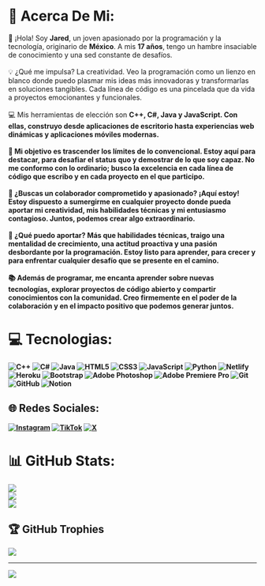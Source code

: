 # 💫 Acerca De Mi:
👋 ¡Hola! Soy <b>Jared</b>, un joven apasionado por la programación y la tecnología, originario de <b>México</b>. A mis <b>17 años</b>, tengo un hambre insaciable de conocimiento y una sed constante de desafíos.<br><br>💡 ¿Qué me impulsa? La creatividad. Veo la programación como un lienzo en blanco donde puedo plasmar mis ideas más innovadoras y transformarlas en soluciones tangibles. Cada línea de código es una pincelada que da vida a proyectos emocionantes y funcionales.<br><br>💻 Mis herramientas de elección son <b>C++, C#<b>, Java y JavaScript. Con ellas, construyo desde aplicaciones de escritorio hasta experiencias web dinámicas y aplicaciones móviles modernas.<br><br>🚀 Mi objetivo es trascender los límites de lo convencional. Estoy aquí para destacar, para desafiar el status quo y demostrar de lo que soy capaz. No me conformo con lo ordinario; busco la excelencia en cada línea de código que escribo y en cada proyecto en el que participo.<br><br>💼 ¿Buscas un colaborador comprometido y apasionado? ¡Aquí estoy! Estoy dispuesto a sumergirme en cualquier proyecto donde pueda aportar mi creatividad, mis habilidades técnicas y mi entusiasmo contagioso. Juntos, podemos crear algo extraordinario.<br><br>🌟 ¿Qué puedo aportar? Más que habilidades técnicas, traigo una mentalidad de crecimiento, una actitud proactiva y una pasión desbordante por la programación. Estoy listo para aprender, para crecer y para enfrentar cualquier desafío que se presente en el camino.<br><br>📚 Además de programar, me encanta aprender sobre nuevas tecnologías, explorar proyectos de código abierto y compartir conocimientos con la comunidad. Creo firmemente en el poder de la colaboración y en el impacto positivo que podemos generar juntos.<br>

# 💻 Tecnologias:
![C++](https://img.shields.io/badge/c++-%2300599C.svg?style=for-the-badge&logo=c%2B%2B&logoColor=white) ![C#](https://img.shields.io/badge/c%23-%23239120.svg?style=for-the-badge&logo=csharp&logoColor=white) ![Java](https://img.shields.io/badge/java-%23ED8B00.svg?style=for-the-badge&logo=openjdk&logoColor=white) ![HTML5](https://img.shields.io/badge/html5-%23E34F26.svg?style=for-the-badge&logo=html5&logoColor=white) ![CSS3](https://img.shields.io/badge/css3-%231572B6.svg?style=for-the-badge&logo=css3&logoColor=white) ![JavaScript](https://img.shields.io/badge/javascript-%23323330.svg?style=for-the-badge&logo=javascript&logoColor=%23F7DF1E) ![Python](https://img.shields.io/badge/python-3670A0?style=for-the-badge&logo=python&logoColor=ffdd54) ![Netlify](https://img.shields.io/badge/netlify-%23000000.svg?style=for-the-badge&logo=netlify&logoColor=#00C7B7) ![Heroku](https://img.shields.io/badge/heroku-%23430098.svg?style=for-the-badge&logo=heroku&logoColor=white) ![Bootstrap](https://img.shields.io/badge/bootstrap-%238511FA.svg?style=for-the-badge&logo=bootstrap&logoColor=white) ![Adobe Photoshop](https://img.shields.io/badge/adobe%20photoshop-%2331A8FF.svg?style=for-the-badge&logo=adobe%20photoshop&logoColor=white) ![Adobe Premiere Pro](https://img.shields.io/badge/Adobe%20Premiere%20Pro-9999FF.svg?style=for-the-badge&logo=Adobe%20Premiere%20Pro&logoColor=white) ![Git](https://img.shields.io/badge/git-%23F05033.svg?style=for-the-badge&logo=git&logoColor=white) ![GitHub](https://img.shields.io/badge/github-%23121011.svg?style=for-the-badge&logo=github&logoColor=white) ![Notion](https://img.shields.io/badge/Notion-%23000000.svg?style=for-the-badge&logo=notion&logoColor=white)

## 🌐 Redes Sociales:
[![Instagram](https://img.shields.io/badge/Instagram-%23E4405F.svg?logo=Instagram&logoColor=white)](https://instagram.com/4syokuu) [![TikTok]([https://img.shields.io/badge/TikTok-%23000000.svg?logo=TikTok&logoColor=white)](https://tiktok.com/@jankngfr](https://www.tiktok.com/@jankngf)) [![X](https://img.shields.io/badge/X-black.svg?logo=X&logoColor=white)](https://x.com/Yokuu_fr) 

# 📊 GitHub Stats:
![](https://github-readme-stats.vercel.app/api?username=Yokuuis&theme=midnight-purple&hide_border=false&include_all_commits=true&count_private=true)<br/>
![](https://github-readme-streak-stats.herokuapp.com/?user=Yokuuis&theme=midnight-purple&hide_border=false)<br/>
![](https://github-readme-stats.vercel.app/api/top-langs/?username=Yokuuis&theme=midnight-purple&hide_border=false&include_all_commits=true&count_private=true&layout=compact)

## 🏆 GitHub Trophies
![](https://github-profile-trophy.vercel.app/?username=Yokuuis&theme=discord&no-frame=false&no-bg=false&margin-w=4)

---
[![](https://visitcount.itsvg.in/api?id=Yokuuis&icon=2&color=12)](https://visitcount.itsvg.in)
